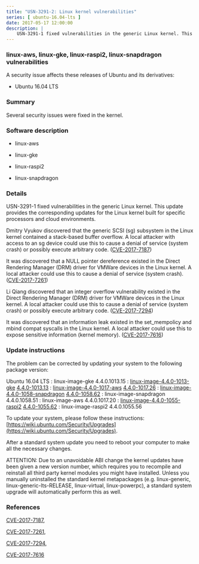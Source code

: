 ```yaml
---
title: "USN-3291-2: Linux kernel vulnerabilities"
series: [ ubuntu-16.04-lts ]
date: 2017-05-17 12:00:00
description: |
    USN-3291-1 fixed vulnerabilities in the generic Linux kernel. This update provides the corresponding updates for the Linux kernel built for specific processors and cloud environments.
--- 
```

 
### linux-aws, linux-gke, linux-raspi2, linux-snapdragon vulnerabilities

A security issue affects these releases of Ubuntu and its derivatives:

* Ubuntu 16.04 LTS

### Summary

Several security issues were fixed in the kernel. 

### Software description

* linux-aws 

* linux-gke 

* linux-raspi2 

* linux-snapdragon 

### Details

USN-3291-1 fixed vulnerabilities in the generic Linux kernel. This update provides the corresponding updates for the Linux kernel built for specific processors and cloud environments.

Dmitry Vyukov discovered that the generic SCSI (sg) subsystem in the Linux kernel contained a stack-based buffer overflow. A local attacker with access to an sg device could use this to cause a denial of service (system crash) or possibly execute arbitrary code. ([CVE-2017-7187](http://people.ubuntu.com/~ubuntu-security/cve/CVE-2017-7187))

It was discovered that a NULL pointer dereference existed in the Direct Rendering Manager (DRM) driver for VMWare devices in the Linux kernel. A local attacker could use this to cause a denial of service (system crash). ([CVE-2017-7261](http://people.ubuntu.com/~ubuntu-security/cve/CVE-2017-7261))

Li Qiang discovered that an integer overflow vulnerability existed in the Direct Rendering Manager (DRM) driver for VMWare devices in the Linux kernel. A local attacker could use this to cause a denial of service (system crash) or possibly execute arbitrary code. ([CVE-2017-7294](http://people.ubuntu.com/~ubuntu-security/cve/CVE-2017-7294))

It was discovered that an information leak existed in the set_mempolicy and mbind compat syscalls in the Linux kernel. A local attacker could use this to expose sensitive information (kernel memory). ([CVE-2017-7616](http://people.ubuntu.com/~ubuntu-security/cve/CVE-2017-7616)) 

### Update instructions

The problem can be corrected by updating your system to the following package version:

Ubuntu 16.04 LTS
 : linux-image-gke <span>4.4.0.1013.15</span>
 : [linux-image-4.4.0-1013-gke](https://launchpad.net/ubuntu/+source/linux-gke) <span> [4.4.0-1013.13](https://launchpad.net/ubuntu/+source/linux-gke/4.4.0-1013.13) </span> 
 : [linux-image-4.4.0-1017-aws](https://launchpad.net/ubuntu/+source/linux-aws) <span> [4.4.0-1017.26](https://launchpad.net/ubuntu/+source/linux-aws/4.4.0-1017.26) </span> 
 : [linux-image-4.4.0-1058-snapdragon](https://launchpad.net/ubuntu/+source/linux-snapdragon) <span> [4.4.0-1058.62](https://launchpad.net/ubuntu/+source/linux-snapdragon/4.4.0-1058.62) </span> 
 : linux-image-snapdragon <span>4.4.0.1058.51</span>
 : linux-image-aws <span>4.4.0.1017.20</span>
 : [linux-image-4.4.0-1055-raspi2](https://launchpad.net/ubuntu/+source/linux-raspi2) <span> [4.4.0-1055.62](https://launchpad.net/ubuntu/+source/linux-raspi2/4.4.0-1055.62) </span> 
 : linux-image-raspi2 <span>4.4.0.1055.56</span>

To update your system, please follow these instructions: [https://wiki.ubuntu.com/Security/Upgrades](https://wiki.ubuntu.com/Security/Upgrades).

After a standard system update you need to reboot your computer to make all the necessary changes.

ATTENTION: Due to an unavoidable ABI change the kernel updates have been given a new version number, which requires you to recompile and reinstall all third party kernel modules you might have installed. Unless you manually uninstalled the standard kernel metapackages (e.g. linux-generic, linux-generic-lts-RELEASE, linux-virtual, linux-powerpc), a standard system upgrade will automatically perform this as well. 

### References

 [CVE-2017-7187](http://people.ubuntu.com/~ubuntu-security/cve/CVE-2017-7187), 

 [CVE-2017-7261](http://people.ubuntu.com/~ubuntu-security/cve/CVE-2017-7261), 

 [CVE-2017-7294](http://people.ubuntu.com/~ubuntu-security/cve/CVE-2017-7294), 

 [CVE-2017-7616](http://people.ubuntu.com/~ubuntu-security/cve/CVE-2017-7616)
 
